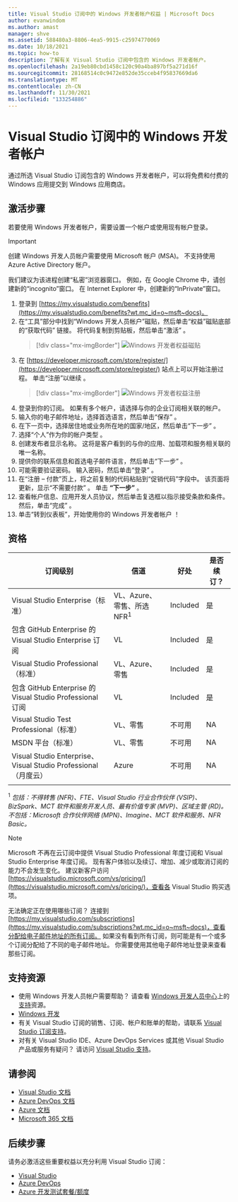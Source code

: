 ```yaml
---
title: Visual Studio 订阅中的 Windows 开发者帐户权益 | Microsoft Docs
author: evanwindom
ms.author: amast
manager: shve
ms.assetid: 588480a3-8806-4ea5-9915-c25974770069
ms.date: 10/18/2021
ms.topic: how-to
description: 了解有关 Visual Studio 订阅中包含的 Windows 开发者帐户。
ms.openlocfilehash: 2a19eb80cbd1458c120c90a4ba897bf5a271d16f
ms.sourcegitcommit: 28168514c0c9472e852de35cceb4f95837669da6
ms.translationtype: MT
ms.contentlocale: zh-CN
ms.lasthandoff: 11/30/2021
ms.locfileid: "133254886"
---
```

# <a name="windows-developer-account-in-visual-studio-subscriptions"></a>Visual Studio 订阅中的 Windows 开发者帐户
通过所选 Visual Studio 订阅包含的 Windows 开发者帐户，可以将免费和付费的 Windows 应用提交到 Windows 应用商店。

## <a name="activation-steps"></a>激活步骤
若要使用 Windows 开发者帐户，需要设置一个帐户或使用现有帐户登录。

> [!IMPORTANT]
> 创建 Windows 开发人员帐户需要使用 Microsoft 帐户 (MSA)。  不支持使用 Azure Active Directory 帐户。  

我们建议为该进程创建“私密”浏览器窗口。  例如，在 Google Chrome 中，请创建新的“incognito”窗口。  在 Internet Explorer 中，创建新的“InPrivate”窗口。

1. 登录到 [https://my.visualstudio.com/benefits](https://my.visualstudio.com/benefits?wt.mc_id=o~msft~docs)。
2. 在“工具”部分中找到“Windows 开发人员帐户”磁贴，然后单击“权益”磁贴底部的“获取代码”  链接。  将代码复制到剪贴板，然后单击“激活”  。
   > [!div class="mx-imgBorder"]
   > ![Windows 开发者权益磁贴](_img/vs-windows-dev/vs-windows-dev-tile.png "单击“Windows 开发人员帐户”磁贴上的“获取代码”，然后单击“激活”。")
3. 在 [https://developer.microsoft.com/store/register/](https://developer.microsoft.com/store/register/) 站点上可以开始注册过程。  单击“注册”以继续  。
   > [!div class="mx-imgBorder"]
   > ![Windows 开发者权益注册](_img/vs-windows-dev/vs-windows-dev-register1-cropped.png "单击“注册”以创建帐户。")
4. 登录到你的订阅。  如果有多个帐户，请选择与你的企业订阅相关联的帐户。
0. 输入你的电子邮件地址，选择首选语言，然后单击“保存”  。
5. 在下一页中，选择居住地或业务所在地的国家/地区，然后单击“下一步”  。
6. 选择“个人”作为你的帐户类型  。
7. 创建发布者显示名称。  这将是客户看到的与你的应用、加载项和服务相关联的唯一名称。
8. 提供你的联系信息和首选电子邮件语言，然后单击“下一步”  。
9. 可能需要验证密码。  输入密码，然后单击“登录”  。
10. 在“注册 – 付款”页上，将之前复制的代码粘贴到“促销代码”字段中。  该页面将更新，显示“不需要付款”  。  单击 **“下一步”** 。
11. 查看帐户信息、应用开发人员协议，然后单击复选框以指示接受条款和条件。  然后，单击“完成”  。
12. 单击“转到仪表板”，开始使用你的 Windows 开发者帐户  ！

## <a name="eligibility"></a>资格
| 订阅级别                                                 |     信道                                            | 好处                                                          | 是否续订？    |
|--------------------------------------------------------------------|---------------------------------------------------------|------------------------------------------------------------------|---------------|
| Visual Studio Enterprise（标准）   | VL、Azure、零售、所选 NFR<sup>1</sup> | Included       |  是|
| 包含 GitHub Enterprise 的 Visual Studio Enterprise 订阅   | VL  | Included       |  是|
| Visual Studio Professional（标准） | VL、Azure、零售                                       | Included                                                            |是|
| 包含 GitHub Enterprise 的 Visual Studio Professional 订阅 | VL                                        | Included                                                            |是|
| Visual Studio Test Professional（标准）                         | VL、零售                                              | 不可用                                            |  NA|
| MSDN 平台（标准）                                          | VL、零售                                              |  不可用                                            |  NA|
| Visual Studio Enterprise、Visual Studio Professional（月度云） | Azure                                       | 不可用                                                           |NA|
||

<sup>1</sup>  *包括：不得转售 (NFR)、FTE、Visual Studio 行业合作伙伴 (VSIP)、BizSpark、MCT 软件和服务开发人员、最有价值专家 (MVP)、区域主管 (RD)。不包括：Microsoft 合作伙伴网络 (MPN)、Imagine、MCT 软件和服务、NFR Basic。*

> [!NOTE]
> Microsoft 不再在云订阅中提供 Visual Studio Professional 年度订阅和 Visual Studio Enterprise 年度订阅。 现有客户体验以及续订、增加、减少或取消订阅的能力不会发生变化。 建议新客户访问 [https://visualstudio.microsoft.com/vs/pricing/](https://visualstudio.microsoft.com/vs/pricing/)，查看各 Visual Studio 购买选项。

无法确定正在使用哪些订阅？  连接到 [https://my.visualstudio.com/subscriptions](https://my.visualstudio.com/subscriptions?wt.mc_id=o~msft~docs)，查看分配给电子邮件地址的所有订阅。 如果没有看到所有订阅，则可能是有一个或多个订阅分配给了不同的电子邮件地址。  你需要使用其他电子邮件地址登录来查看那些订阅。

## <a name="support-resources"></a>支持资源
- 使用 Windows 开发人员帐户需要帮助？  请查看 [Windows 开发人员中心](https://developer.microsoft.com/windows)上的[支持](https://developer.microsoft.com/windows/support)资源。
- [Windows 开发](/windows/)
- 有关 Visual Studio 订阅的销售、订阅、帐户和账单的帮助，请联系 [Visual Studio 订阅支持](https://my.visualstudio.com/gethelp)。
- 对有关 Visual Studio IDE、Azure DevOps Services 或其他 Visual Studio 产品或服务有疑问？  请访问 [Visual Studio 支持](https://visualstudio.microsoft.com/support/)。

## <a name="see-also"></a>请参阅
- [Visual Studio 文档](/visualstudio/)
- [Azure DevOps 文档](/azure/devops/)
- [Azure 文档](/azure/)
- [Microsoft 365 文档](/microsoft-365/)

## <a name="next-steps"></a>后续步骤
请务必激活这些重要权益以充分利用 Visual Studio 订阅：
- [Visual Studio](vs-ide-benefit.md)
- [Azure DevOps](vs-azure-devops.md)
- [Azure 开发测试套餐/额度](/azure/devtest/offer/)